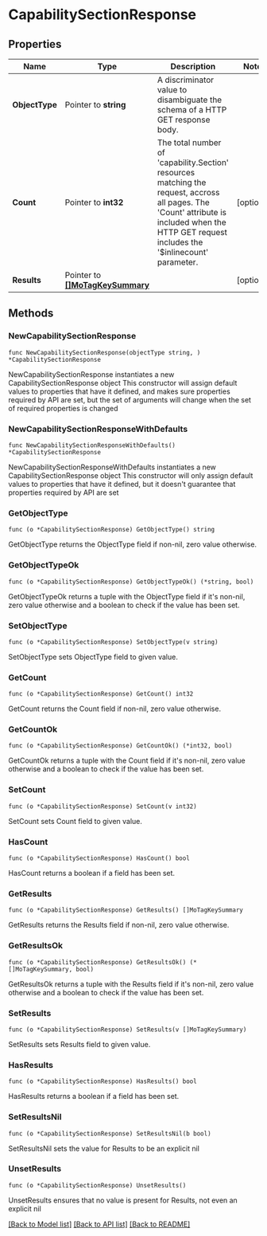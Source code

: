 # CapabilitySectionResponse

## Properties

Name | Type | Description | Notes
------------ | ------------- | ------------- | -------------
**ObjectType** | Pointer to **string** | A discriminator value to disambiguate the schema of a HTTP GET response body. | 
**Count** | Pointer to **int32** | The total number of &#39;capability.Section&#39; resources matching the request, accross all pages. The &#39;Count&#39; attribute is included when the HTTP GET request includes the &#39;$inlinecount&#39; parameter. | [optional] 
**Results** | Pointer to [**[]MoTagKeySummary**](mo.TagKeySummary.md) |  | [optional] 

## Methods

### NewCapabilitySectionResponse

`func NewCapabilitySectionResponse(objectType string, ) *CapabilitySectionResponse`

NewCapabilitySectionResponse instantiates a new CapabilitySectionResponse object
This constructor will assign default values to properties that have it defined,
and makes sure properties required by API are set, but the set of arguments
will change when the set of required properties is changed

### NewCapabilitySectionResponseWithDefaults

`func NewCapabilitySectionResponseWithDefaults() *CapabilitySectionResponse`

NewCapabilitySectionResponseWithDefaults instantiates a new CapabilitySectionResponse object
This constructor will only assign default values to properties that have it defined,
but it doesn't guarantee that properties required by API are set

### GetObjectType

`func (o *CapabilitySectionResponse) GetObjectType() string`

GetObjectType returns the ObjectType field if non-nil, zero value otherwise.

### GetObjectTypeOk

`func (o *CapabilitySectionResponse) GetObjectTypeOk() (*string, bool)`

GetObjectTypeOk returns a tuple with the ObjectType field if it's non-nil, zero value otherwise
and a boolean to check if the value has been set.

### SetObjectType

`func (o *CapabilitySectionResponse) SetObjectType(v string)`

SetObjectType sets ObjectType field to given value.


### GetCount

`func (o *CapabilitySectionResponse) GetCount() int32`

GetCount returns the Count field if non-nil, zero value otherwise.

### GetCountOk

`func (o *CapabilitySectionResponse) GetCountOk() (*int32, bool)`

GetCountOk returns a tuple with the Count field if it's non-nil, zero value otherwise
and a boolean to check if the value has been set.

### SetCount

`func (o *CapabilitySectionResponse) SetCount(v int32)`

SetCount sets Count field to given value.

### HasCount

`func (o *CapabilitySectionResponse) HasCount() bool`

HasCount returns a boolean if a field has been set.

### GetResults

`func (o *CapabilitySectionResponse) GetResults() []MoTagKeySummary`

GetResults returns the Results field if non-nil, zero value otherwise.

### GetResultsOk

`func (o *CapabilitySectionResponse) GetResultsOk() (*[]MoTagKeySummary, bool)`

GetResultsOk returns a tuple with the Results field if it's non-nil, zero value otherwise
and a boolean to check if the value has been set.

### SetResults

`func (o *CapabilitySectionResponse) SetResults(v []MoTagKeySummary)`

SetResults sets Results field to given value.

### HasResults

`func (o *CapabilitySectionResponse) HasResults() bool`

HasResults returns a boolean if a field has been set.

### SetResultsNil

`func (o *CapabilitySectionResponse) SetResultsNil(b bool)`

 SetResultsNil sets the value for Results to be an explicit nil

### UnsetResults
`func (o *CapabilitySectionResponse) UnsetResults()`

UnsetResults ensures that no value is present for Results, not even an explicit nil

[[Back to Model list]](../README.md#documentation-for-models) [[Back to API list]](../README.md#documentation-for-api-endpoints) [[Back to README]](../README.md)


